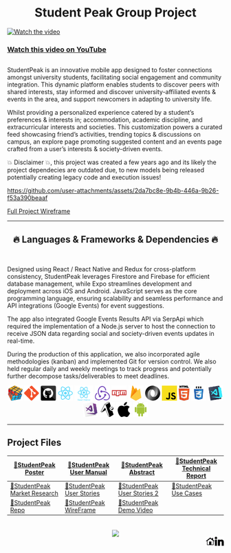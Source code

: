 <!--- Main Title -->
<h1 align="center">  Student Peak Group Project </h1>

[//]: <> (#################################################################################.)
<!--- Youtube Gif & Link -->
 
[![Watch the video](https://github.com/user-attachments/assets/91cba3f7-87cb-4477-9e1b-759313614efa)](https://youtu.be/uce1-xKXER0)
### [Watch this video on YouTube](https://youtu.be/uce1-xKXER0)

##

[//]: <> (#################################################################################.)
<!--- First Project Description -->

<p> 
StudentPeak is an innovative mobile app designed to foster connections amongst university students, facilitating social engagement and community integration. This dynamic platform enables students to discover peers with shared interests, stay informed and discover university-affiliated events & events in the area, and support newcomers in adapting to university life. 
  
Whilst providing a personalized experience catered by a student’s preferences & interests in; accommodation, academic discipline, and extracurricular interests and societies. This customization powers a curated feed showcasing friend’s activities, trending topics & discussions on campus, an explore page promoting suggested content and an events page crafted from a user’s interests & society-driven events.

💥 Disclaimer 💥, this project was created a few years ago and its likely the project dependecies are outdated due, to new models being released potentially creating legacy code and execution issues!
</p>

[//]: <> (#################################################################################.)
<!--- Project Demo Video & Wireframe -->

https://github.com/user-attachments/assets/2da7bc8e-9b4b-446a-9b26-f53a390beaaf

[Full Project Wireframe](https://xd.adobe.com/view/75ac363e-89dc-4662-a601-a609904c584f-20ff/)

[//]: <> (#################################################################################.)
<!--- Project Langues & Dependencies -->

<hr>
<h2 align="center">🔥 Languages & Frameworks & Dependencies 🔥</h2>
<br>

<p>
Designed using React / React Native and Redux for cross-platform consistency, StudentPeak leverages Firestore and Firebase for efficient database management, while Expo streamlines development and deployment across iOS and Android. JavaScript serves as the core programming language, ensuring scalability and seamless performance and API integrations (Google Events) for event suggestions.
  
The app also integrated Google Events Results API via SerpApi which required the implementation of a Node.js server to host the connection to receive JSON data regarding social and society-driven events updates in real-time. 

During the production of this application, we also incorporated agile methodologies (kanban) and implemented Git for version control. We also held regular daily and weekly meetings to track progress and potentially further decompose tasks/deliverables to meet deadlines.
</p>

<!--- Programming Language Symbols -->
<p align="center">
  <code><img title="Problem Solving" height="35" src="images/problemSolving.png"></code>
  <code><img title="Git" height="35" src="images/git-original.svg"></code>
  <code><img title="GitHub" height="35" src="images/github.svg"></code>
  <code><img title="React" height="35" src="images/react-original.svg"></code>
  <code><img title="React Native" height="35" src="images/react-native.svg"></code>
  <code><img title="Redux" height="35" src="images/redux.svg"></code>
  <code><img title="npm" height="35" src="images/npm.svg"></code>
  <code><img title="Firebase" height="35" src="images/firebase.svg"></code>  
  <code><img title="JSON" height="35" src="images/json.svg"></code>
  <code><img title="Javascript" height="35" src="images/javascript.svg"></code>
  <code><img title="HTML5" height="35" src="images/html5.svg"></code>
  <code><img title="CSS" height="35" src="images/css.svg"></code> 
  <code><img title="Visual Studio Code" height="35" src="images/vscode.png"></code>
  <code><img title="Microsoft Visual Studio" height="35" src="images/visualstudio.png"></code>
  <code><img title="Expo" height="35" src="images/expo.svg"></code>
  <code><img title="Apple" height="35" src="images/apple-logo.svg"></code>
  <code><img title="Android" height="35" src="images/android.svg"></code>    
</p>
<hr>

##
[//]: <> (#################################################################################.)
<!--- Table Of Project Files -->

## Project Files

| [🔗StudentPeak Poster](https://github.com/TyroneKF/StudentPeak-Group-Project/blob/main/StudentPeak%20%20Poster.pdf) |[🔗StudentPeak User Manual](https://github.com/TyroneKF/StudentPeak-Group-Project/blob/main/User%20Manual.pdf) |[🔗StudentPeak Abstract](https://github.com/TyroneKF/StudentPeak-Group-Project/blob/main/StudentPeak%20Abstract.pdf)|[🔗StudentPeak Technical Report](https://github.com/TyroneKF/StudentPeak-Group-Project/blob/main/StudentPeak%20Technical%20Report.pdf)|
|------------------------------|------------------------------|------------------------------|------------------------------|
|[🔗StudentPeak Market Research](https://github.com/TyroneKF/StudentPeak-Group-Project/blob/main/StudentPeak_Market_Research_Report.pdf)|[🔗StudentPeak User Stories](https://github.com/TyroneKF/StudentPeak-Group-Project/blob/main/User%20Stories2.pdf) |[🔗StudentPeak User Stories 2](https://github.com/TyroneKF/StudentPeak-Group-Project/blob/main/User%20Stories.pdf)|[🔗StudentPeak Use Cases](https://github.com/TyroneKF/StudentPeak-Group-Project/blob/main/Use%20Case.docx.pdf)|[🔗StudentPeak Database Design](https://github.com/TyroneKF/StudentPeak-Group-Project/blob/main/Database%20Design.pdf)|
[🔗StudentPeak Repo](https://github.com/nikodemzareba/StudentPeak)| [🔗StudentPeak WireFrame](https://xd.adobe.com/view/75ac363e-89dc-4662-a601-a609904c584f-20ff/) |[🔗StudentPeak Demo Video](https://youtu.be/uce1-xKXER0)|

<br> 

<!--- Project Repository GUI Object -->
<div align="center">
<a href="https://github.com/nikodemzareba/StudentPeak">
  <img align="center" src="https://github-readme-stats.vercel.app/api/pin/?username=nikodemzareba&repo=StudentPeak&theme=buefy" />
</a>
</div>

[//]: <> (################################################################################)
<!--- Bottom Right Page Navigations -->

<a href="https://www.linkedin.com/in/tyrone-f-790004151/">
  <img align="right" alt="LinkedIn" width="21px" src="images/linkedin-big-logo.svg" />
</a>

<a href="https://github.com/TyroneKF/Tyrone-Friday/blob/main/README.md">
  <img align="right" alt="LinkedIn" width="21px" src="images/homepage.svg" />
</a>
